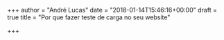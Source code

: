+++
author = "André Lucas"
date = "2018-01-14T15:46:16+00:00"
draft = true
title = "Por que fazer teste de carga no seu website"

+++
